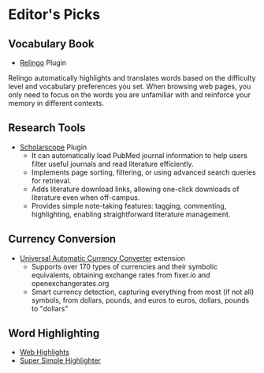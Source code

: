 # Editor's Picks

## Vocabulary Book
- [Relingo](https://relingo.net/) Plugin

Relingo automatically highlights and translates words based on the difficulty level and vocabulary preferences you set. When browsing web pages, you only need to focus on the words you are unfamiliar with and reinforce your memory in different contexts.

## Research Tools
- [Scholarscope](https://www.scholarscope.online/) Plugin
    - It can automatically load PubMed journal information to help users filter useful journals and read literature efficiently.
    - Implements page sorting, filtering, or using advanced search queries for retrieval.
    - Adds literature download links, allowing one-click downloads of literature even when off-campus.
    - Provides simple note-taking features: tagging, commenting, highlighting, enabling straightforward literature management.

## Currency Conversion
- [Universal Automatic Currency Converter](https://chromewebstore.google.com/detail/hbjagjepkeogombomfeefdmjnclgojli?hl=zh-CN&utm_source=ext_sidebar) extension
    - Supports over 170 types of currencies and their symbolic equivalents, obtaining exchange rates from fixer.io and openexchangerates.org
    - Smart currency detection, capturing everything from most (if not all) symbols, from dollars, pounds, and euros to euros, dollars, pounds to "dollars"

## Word Highlighting
- [Web Highlights](https://web-highlights.com/blog/welcome/)
- [Super Simple Highlighter](https://chromewebstore.google.com/detail/super-simple-highlighter/hhlhjgianpocpoppaiihmlpgcoehlhio)